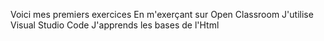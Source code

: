 Voici mes premiers exercices
En m'exerçant sur Open Classroom
J'utilise Visual Studio Code
J'apprends les bases de l'Html
